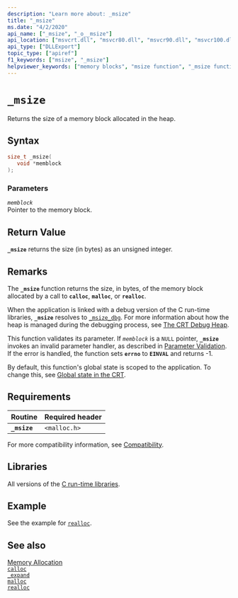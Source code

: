 ```yaml
---
description: "Learn more about: _msize"
title: "_msize"
ms.date: "4/2/2020"
api_name: ["_msize", "_o__msize"]
api_location: ["msvcrt.dll", "msvcr80.dll", "msvcr90.dll", "msvcr100.dll", "msvcr100_clr0400.dll", "msvcr110.dll", "msvcr110_clr0400.dll", "msvcr120.dll", "msvcr120_clr0400.dll", "ucrtbase.dll", "api-ms-win-crt-heap-l1-1-0.dll", "api-ms-win-crt-private-l1-1-0.dll"]
api_type: ["DLLExport"]
topic_type: ["apiref"]
f1_keywords: ["msize", "_msize"]
helpviewer_keywords: ["memory blocks", "msize function", "_msize function"]
---
```

# `_msize`

Returns the size of a memory block allocated in the heap.

## Syntax

```C
size_t _msize(
   void *memblock
);
```

### Parameters

*`memblock`*\
Pointer to the memory block.

## Return Value

**`_msize`** returns the size (in bytes) as an unsigned integer.

## Remarks

The **`_msize`** function returns the size, in bytes, of the memory block allocated by a call to **`calloc`**, **`malloc`**, or **`realloc`**.

When the application is linked with a debug version of the C run-time libraries, **`_msize`** resolves to [`_msize_dbg`](msize-dbg.md). For more information about how the heap is managed during the debugging process, see [The CRT Debug Heap](/visualstudio/debugger/crt-debug-heap-details).

This function validates its parameter. If *`memblock`* is a `NULL` pointer, **`_msize`** invokes an invalid parameter handler, as described in [Parameter Validation](../../c-runtime-library/parameter-validation.md). If the error is handled, the function sets **`errno`** to **`EINVAL`** and returns -1.

By default, this function's global state is scoped to the application. To change this, see [Global state in the CRT](../global-state.md).

## Requirements

|Routine|Required header|
|-------------|---------------------|
|**`_msize`**|`<malloc.h>`|

For more compatibility information, see [Compatibility](../../c-runtime-library/compatibility.md).

## Libraries

All versions of the [C run-time libraries](../../c-runtime-library/crt-library-features.md).

## Example

See the example for [`realloc`](realloc.md).

## See also

[Memory Allocation](../../c-runtime-library/memory-allocation.md)\
[`calloc`](calloc.md)\
[`_expand`](expand.md)\
[`malloc`](malloc.md)\
[`realloc`](realloc.md)

